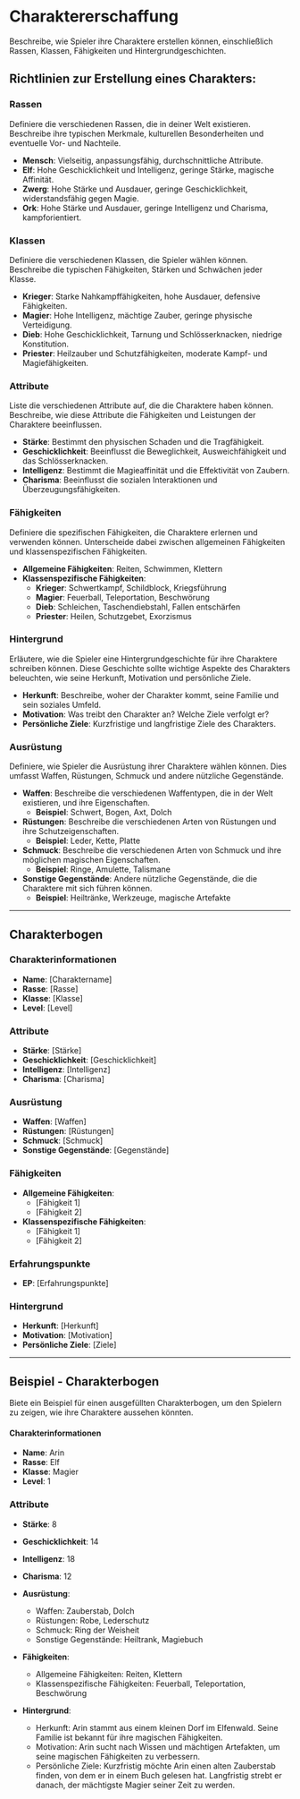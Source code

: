 # Charaktererschaffung

Beschreibe, wie Spieler ihre Charaktere erstellen können, einschließlich Rassen, Klassen, Fähigkeiten und Hintergrundgeschichten.

## Richtlinien zur Erstellung eines Charakters:

### Rassen
Definiere die verschiedenen Rassen, die in deiner Welt existieren. Beschreibe ihre typischen Merkmale, kulturellen Besonderheiten und eventuelle Vor- und Nachteile.

- **Mensch**: Vielseitig, anpassungsfähig, durchschnittliche Attribute.
- **Elf**: Hohe Geschicklichkeit und Intelligenz, geringe Stärke, magische Affinität.
- **Zwerg**: Hohe Stärke und Ausdauer, geringe Geschicklichkeit, widerstandsfähig gegen Magie.
- **Ork**: Hohe Stärke und Ausdauer, geringe Intelligenz und Charisma, kampforientiert.

### Klassen
Definiere die verschiedenen Klassen, die Spieler wählen können. Beschreibe die typischen Fähigkeiten, Stärken und Schwächen jeder Klasse.

- **Krieger**: Starke Nahkampffähigkeiten, hohe Ausdauer, defensive Fähigkeiten.
- **Magier**: Hohe Intelligenz, mächtige Zauber, geringe physische Verteidigung.
- **Dieb**: Hohe Geschicklichkeit, Tarnung und Schlösserknacken, niedrige Konstitution.
- **Priester**: Heilzauber und Schutzfähigkeiten, moderate Kampf- und Magiefähigkeiten.

### Attribute
Liste die verschiedenen Attribute auf, die die Charaktere haben können. Beschreibe, wie diese Attribute die Fähigkeiten und Leistungen der Charaktere beeinflussen.

- **Stärke**: Bestimmt den physischen Schaden und die Tragfähigkeit.
- **Geschicklichkeit**: Beeinflusst die Beweglichkeit, Ausweichfähigkeit und das Schlösserknacken.
- **Intelligenz**: Bestimmt die Magieaffinität und die Effektivität von Zaubern.
- **Charisma**: Beeinflusst die sozialen Interaktionen und Überzeugungsfähigkeiten.

### Fähigkeiten
Definiere die spezifischen Fähigkeiten, die Charaktere erlernen und verwenden können. Unterscheide dabei zwischen allgemeinen Fähigkeiten und klassenspezifischen Fähigkeiten.

- **Allgemeine Fähigkeiten**: Reiten, Schwimmen, Klettern
- **Klassenspezifische Fähigkeiten**:
  - **Krieger**: Schwertkampf, Schildblock, Kriegsführung
  - **Magier**: Feuerball, Teleportation, Beschwörung
  - **Dieb**: Schleichen, Taschendiebstahl, Fallen entschärfen
  - **Priester**: Heilen, Schutzgebet, Exorzismus

### Hintergrund
Erläutere, wie die Spieler eine Hintergrundgeschichte für ihre Charaktere schreiben können. Diese Geschichte sollte wichtige Aspekte des Charakters beleuchten, wie seine Herkunft, Motivation und persönliche Ziele.

- **Herkunft**: Beschreibe, woher der Charakter kommt, seine Familie und sein soziales Umfeld.
- **Motivation**: Was treibt den Charakter an? Welche Ziele verfolgt er?
- **Persönliche Ziele**: Kurzfristige und langfristige Ziele des Charakters.

### Ausrüstung
Definiere, wie Spieler die Ausrüstung ihrer Charaktere wählen können. Dies umfasst Waffen, Rüstungen, Schmuck und andere nützliche Gegenstände.

- **Waffen**: Beschreibe die verschiedenen Waffentypen, die in der Welt existieren, und ihre Eigenschaften.
  - **Beispiel**: Schwert, Bogen, Axt, Dolch
- **Rüstungen**: Beschreibe die verschiedenen Arten von Rüstungen und ihre Schutzeigenschaften.
  - **Beispiel**: Leder, Kette, Platte
- **Schmuck**: Beschreibe die verschiedenen Arten von Schmuck und ihre möglichen magischen Eigenschaften.
  - **Beispiel**: Ringe, Amulette, Talismane
- **Sonstige Gegenstände**: Andere nützliche Gegenstände, die die Charaktere mit sich führen können.
  - **Beispiel**: Heiltränke, Werkzeuge, magische Artefakte

---

## Charakterbogen

### Charakterinformationen

- **Name**: [Charaktername]
- **Rasse**: [Rasse]
- **Klasse**: [Klasse]
- **Level**: [Level]

### Attribute

- **Stärke**: [Stärke]
- **Geschicklichkeit**: [Geschicklichkeit]
- **Intelligenz**: [Intelligenz]
- **Charisma**: [Charisma]

### Ausrüstung

- **Waffen**: [Waffen]
- **Rüstungen**: [Rüstungen]
- **Schmuck**: [Schmuck]
- **Sonstige Gegenstände**: [Gegenstände]

### Fähigkeiten

- **Allgemeine Fähigkeiten**: 
  - [Fähigkeit 1]
  - [Fähigkeit 2]
- **Klassenspezifische Fähigkeiten**: 
  - [Fähigkeit 1]
  - [Fähigkeit 2]

### Erfahrungspunkte

- **EP**: [Erfahrungspunkte]

### Hintergrund

- **Herkunft**: [Herkunft]
- **Motivation**: [Motivation]
- **Persönliche Ziele**: [Ziele]

---

## Beispiel - Charakterbogen
Biete ein Beispiel für einen ausgefüllten Charakterbogen, um den Spielern zu zeigen, wie ihre Charaktere aussehen könnten.

#### Charakterinformationen

- **Name**: Arin
- **Rasse**: Elf
- **Klasse**: Magier
- **Level**: 1

### Attribute

- **Stärke**: 8
- **Geschicklichkeit**: 14
- **Intelligenz**: 18
- **Charisma**: 12

- **Ausrüstung**:
  - Waffen: Zauberstab, Dolch
  - Rüstungen: Robe, Lederschutz
  - Schmuck: Ring der Weisheit
  - Sonstige Gegenstände: Heiltrank, Magiebuch

- **Fähigkeiten**:
  - Allgemeine Fähigkeiten: Reiten, Klettern
  - Klassenspezifische Fähigkeiten: Feuerball, Teleportation, Beschwörung

- **Hintergrund**:
  - Herkunft: Arin stammt aus einem kleinen Dorf im Elfenwald. Seine Familie ist bekannt für ihre magischen Fähigkeiten.
  - Motivation: Arin sucht nach Wissen und mächtigen Artefakten, um seine magischen Fähigkeiten zu verbessern.
  - Persönliche Ziele: Kurzfristig möchte Arin einen alten Zauberstab finden, von dem er in einem Buch gelesen hat. Langfristig strebt er danach, der mächtigste Magier seiner Zeit zu werden.
